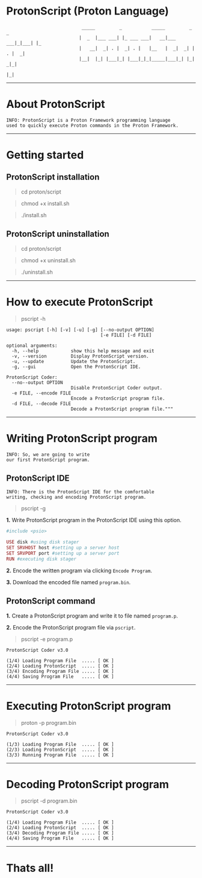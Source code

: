 # ProtonScript (Proton Language)

                                _____         _           _____         _     _   
                               |  _  |___ ___| |_ ___ ___|   __|___ ___|_|___| |_ 
                               |   __|  _| . |  _| . |   |__   |  _|  _| | . |  _|
                               |__|  |_| |___|_| |___|_|_|_____|___|_| |_|  _|_|  
                                                                         |_|  
***

# About ProtonScript

    INFO: ProtonScript is a Proton Framework programming language
    used to quickly execute Proton commands in the Proton Framework.
   
***

# Getting started

## ProtonScript installation

> cd proton/script

> chmod +x install.sh

> ./install.sh

## ProtonScript uninstallation

> cd proton/script

> chmod +x uninstall.sh

> ./uninstall.sh

***

# How to execute ProtonScript

> pscript -h

```
usage: pscript [-h] [-v] [-u] [-g] [--no-output OPTION] 
                                   [-e FILE] [-d FILE]

optional arguments:
  -h, --help            show this help message and exit
  -v, --version         Display ProtonScript version.
  -u, --update          Update the ProtonScript.
  -g, --gui             Open the ProtonScript IDE.

ProtonScript Coder:
  --no--output OPTION   
                        Disable ProtonScript Coder output.
  -e FILE, --encode FILE
                        Encode a ProtonScript program file.
  -d FILE, --decode FILE 
                        Decode a ProtonScript program file."""
```

***

# Writing ProtonScript program

    INFO: So, we are going to write 
    our first ProtonScript program.

## ProtonScript IDE

    INFO: There is the ProtonScript IDE for the comfortable 
    writing, checking and encoding ProtonScript program.
    
> pscript -g

**1.** Write ProtonScript program in the ProtonScript IDE using this option.

```ruby
#include <psio>

USE disk #using disk stager
SET SRVHOST host #setting up a server host
SET SRVPORT port #setting up a server port
RUN #executing disk stager
```

**2.** Encode the written program via clicking `Encode Program`.

**3.** Download the encoded file named `program.bin`.

## ProtonScript command

**1.** Create a ProtonScript program and write it to file named `program.p`.

**2.** Encode the ProtonScript program file via `pscript`.

> pscript -e program.p

```
ProtonScript Coder v3.0

(1/4) Loading Program File  ..... [ OK ]
(2/4) Loading ProtonScript  ..... [ OK ]
(3/4) Encoding Program File ..... [ OK ]
(4/4) Saving Program File   ..... [ OK ]

```

***

# Executing ProtonScript program

> proton -p program.bin

```
ProtonScript Coder v3.0

(1/3) Loading Program File  ..... [ OK ]
(2/3) Loading ProtonScript  ..... [ OK ]
(3/3) Running Program File  ..... [ OK ]

```

***

# Decoding ProtonScript program

> pscript -d program.bin

```
ProtonScript Coder v3.0

(1/4) Loading Program File  ..... [ OK ]
(2/4) Loading ProtonScript  ..... [ OK ]
(3/4) Decoding Program File ..... [ OK ]
(4/4) Saving Program File   ..... [ OK ]

```

***
    
# Thats all!
